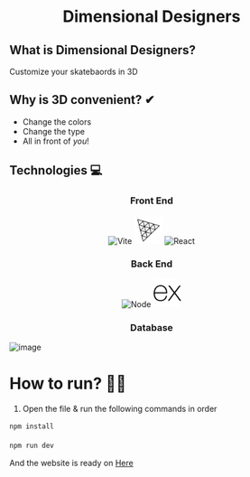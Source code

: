 <h1 align="middle"> Dimensional Designers </h1>

## What is Dimensional Designers?

Customize your skatebaords in 3D

## Why is 3D convenient? ✔

- Change the colors
- Change the type
- All in front of *you*!

## Technologies 💻
<h3 align ="middle">Front End</h3>

<p align="middle">
<img src="https://raw.githubusercontent.com/danielcranney/readme-generator/main/public/icons/skills/vite-colored.svg" width="50" height="50" alt="Vite" />
<img class="ml-4 w-8 h-8 sm:w-10 sm:h-10" src="https://raw.githubusercontent.com/devicons/devicon/master/icons/threejs/threejs-original.svg" alt="Express" width="50" height="50">
<img src="https://raw.githubusercontent.com/danielcranney/readme-generator/main/public/icons/skills/react-colored.svg" width="50" height="50" alt="React" />
</p>

<h3 align ="middle">Back End</h3>

<p align="middle">
<img src="https://raw.githubusercontent.com/danielcranney/readme-generator/main/public/icons/skills/nodejs-colored.svg" width="50" height="50" alt="Node" />
<img class="ml-4 w-8 h-8 sm:w-10 sm:h-10" src="https://raw.githubusercontent.com/devicons/devicon/master/icons/express/express-original.svg" alt="Express" width="50" height="50">
</p>

<h3 align ="middle">Database</h3>

![image](https://user-images.githubusercontent.com/99130418/236413431-91577e74-2fbe-4b89-9adf-03def8f97429.png)

# How to run? 🏃‍♂️

1. Open the file & run the following commands in order
``` bash
npm install

npm run dev
```

And the website is ready on <a href="http://127.0.0.1:5173/">Here</a>
